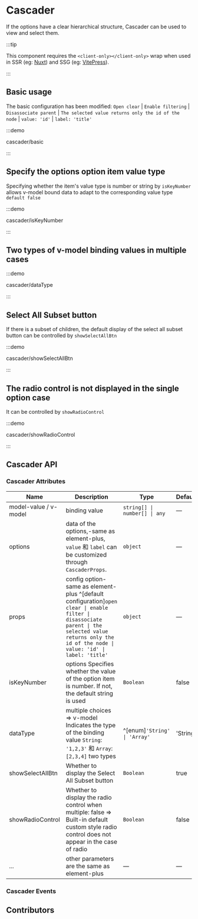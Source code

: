 

[//]: # (components-helper 是读取 第一级 # 后面的内容作为标题title )
# Cascader

If the options have a clear hierarchical structure, Cascader can be used to view and select them.

:::tip

This component requires the `<client-only></client-only>` wrap when used in SSR (eg: [Nuxt](https://nuxt.com/v3)) and SSG (eg: [VitePress](https://vitepress.vuejs.org/)).

:::

## Basic usage

The basic configuration has been modified: `Open clear` | `Enable filtering` | `Disassociate parent` | `The selected value returns only the id of the node` | `value: 'id'` | `label: 'title'`

:::demo

cascader/basic

:::

## Specify the options option item value type

Specifying whether the item's value type is number or string by `isKeyNumber` allows v-model bound data to adapt to the corresponding value type `default false`

:::demo

cascader/isKeyNumber

:::


## Two types of v-model binding values in multiple cases

:::demo

cascader/dataType

:::

## Select All Subset button

If there is a subset of children, the default display of the select all subset button can be controlled by `showSelectAllBtn`

:::demo

cascader/showSelectAllBtn

:::

## The radio control is not displayed in the single option case

It can be controlled by `showRadioControl`

:::demo

cascader/showRadioControl

:::

[//]: # (插件@vitepress-demo-preview的demo写法)
[//]: # (有两种触发子菜单的方式)
[//]: # (:::preview)

[//]: # ()
[//]: # (demo-preview=../../examples/cascader/basic.vue)

[//]: # ()
[//]: # (:::)

## Cascader API

### Cascader Attributes

| Name                  | Description                                                                                                                                                                                             | Type                          | Default |
|-----------------------|---------------------------------------------------------------------------------------------------------------------------------------------------------------------------------------------------------|-------------------------------|----|
| model-value / v-model | binding value                                                                                                                                                                                           | `string[] \| number[] \| any` | —  |
| options               | data of the options,-same as element-plus, `value` 和 `label` can be customized through `CascaderProps`.                                                                                                 | `object`                      | —  |
| props   | config option-same as element-plus  ^[default configuration]`open clear \| enable filter \| disassociate parent \| the selected value returns only the id of the node \| value: 'id' \| label: 'title'` | `object`      | —  |
| isKeyNumber           | options Specifies whether the value of the option item is number. If not, the default string is used                                                                                                    | `Boolean`   | false  |
| dataType    | multiple choices => v-model Indicates the type of the binding value   `String`: `'1,2,3'` 和 `Array`: `[2,3,4]` two types                                                                                | ^[enum]`'String' \| 'Array'` | 'String'  |
| showSelectAllBtn      | Whether to display the Select All Subset button                                                                                                                                                         | `Boolean`      | true  |
| showRadioControl    | Whether to display the radio control when multiple: false => Built-in default custom style radio control does not appear in the case of radio                                                           | `Boolean`      | false  |
| ...                   | other parameters are the same as element-plus                                                                                                                                                           | —      | —  |


### Cascader Events


## Contributors
<vpMember />

